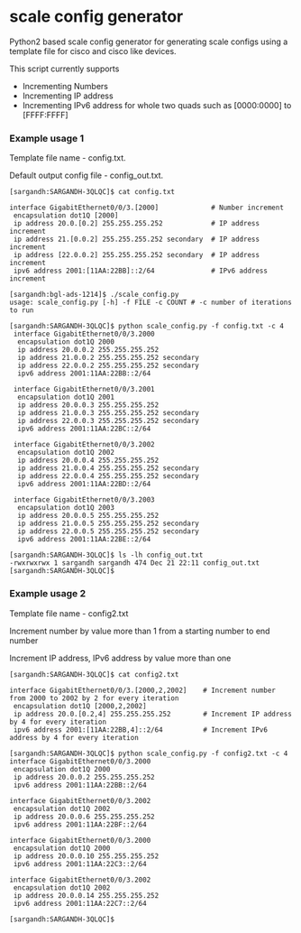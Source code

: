 
# scale config generator

Python2 based scale config generator for generating scale configs using a template file for cisco and cisco like devices.

This script currently supports
* Incrementing Numbers
* Incrementing IP address
* Incrementing IPv6 address for whole two quads such as [0000:0000] to [FFFF:FFFF]


### Example usage 1

Template file name - config.txt.

Default output config file - config_out.txt.


```
[sargandh:SARGANDH-3QLQC]$ cat config.txt

interface GigabitEthernet0/0/3.[2000]             # Number increment
 encapsulation dot1Q [2000]
 ip address 20.0.[0.2] 255.255.255.252            # IP address increment
 ip address 21.[0.0.2] 255.255.255.252 secondary  # IP address increment
 ip address [22.0.0.2] 255.255.255.252 secondary  # IP address increment
 ipv6 address 2001:[11AA:22BB]::2/64              # IPv6 address increment

[sargandh:bgl-ads-1214]$ ./scale_config.py
usage: scale_config.py [-h] -f FILE -c COUNT # -c number of iterations to run

[sargandh:SARGANDH-3QLQC]$ python scale_config.py -f config.txt -c 4
 interface GigabitEthernet0/0/3.2000
  encapsulation dot1Q 2000
  ip address 20.0.0.2 255.255.255.252
  ip address 21.0.0.2 255.255.255.252 secondary
  ip address 22.0.0.2 255.255.255.252 secondary
  ipv6 address 2001:11AA:22BB::2/64

 interface GigabitEthernet0/0/3.2001
  encapsulation dot1Q 2001
  ip address 20.0.0.3 255.255.255.252
  ip address 21.0.0.3 255.255.255.252 secondary
  ip address 22.0.0.3 255.255.255.252 secondary
  ipv6 address 2001:11AA:22BC::2/64

 interface GigabitEthernet0/0/3.2002
  encapsulation dot1Q 2002
  ip address 20.0.0.4 255.255.255.252
  ip address 21.0.0.4 255.255.255.252 secondary
  ip address 22.0.0.4 255.255.255.252 secondary
  ipv6 address 2001:11AA:22BD::2/64

 interface GigabitEthernet0/0/3.2003
  encapsulation dot1Q 2003
  ip address 20.0.0.5 255.255.255.252
  ip address 21.0.0.5 255.255.255.252 secondary
  ip address 22.0.0.5 255.255.255.252 secondary
  ipv6 address 2001:11AA:22BE::2/64

[sargandh:SARGANDH-3QLQC]$ ls -lh config_out.txt
-rwxrwxrwx 1 sargandh sargandh 474 Dec 21 22:11 config_out.txt
[sargandh:SARGANDH-3QLQC]$
```

### Example usage 2

Template file name - config2.txt

Increment number by value more than 1 from a starting number to end number

Increment IP address, IPv6 address by value more than one

```
[sargandh:SARGANDH-3QLQC]$ cat config2.txt

interface GigabitEthernet0/0/3.[2000,2,2002]    # Increment number from 2000 to 2002 by 2 for every iteration
 encapsulation dot1Q [2000,2,2002]
 ip address 20.0.[0.2,4] 255.255.255.252        # Increment IP address by 4 for every iteration
 ipv6 address 2001:[11AA:22BB,4]::2/64          # Increment IPv6 address by 4 for every iteration

[sargandh:SARGANDH-3QLQC]$ python scale_config.py -f config2.txt -c 4
interface GigabitEthernet0/0/3.2000
 encapsulation dot1Q 2000
 ip address 20.0.0.2 255.255.255.252
 ipv6 address 2001:11AA:22BB::2/64

interface GigabitEthernet0/0/3.2002
 encapsulation dot1Q 2002
 ip address 20.0.0.6 255.255.255.252
 ipv6 address 2001:11AA:22BF::2/64

interface GigabitEthernet0/0/3.2000
 encapsulation dot1Q 2000
 ip address 20.0.0.10 255.255.255.252
 ipv6 address 2001:11AA:22C3::2/64

interface GigabitEthernet0/0/3.2002
 encapsulation dot1Q 2002
 ip address 20.0.0.14 255.255.255.252
 ipv6 address 2001:11AA:22C7::2/64

[sargandh:SARGANDH-3QLQC]$
```
